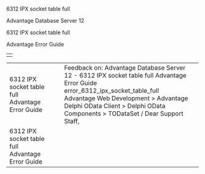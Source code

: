6312 IPX socket table full




Advantage Database Server 12  

6312 IPX socket table full

Advantage Error Guide

|  |
| --- |
|  |

|  |  |  |  |  |
| --- | --- | --- | --- | --- |
| 6312 IPX socket table full  Advantage Error Guide |  |  | Feedback on: Advantage Database Server 12 - 6312 IPX socket table full Advantage Error Guide error\_6312\_ipx\_socket\_table\_full Advantage Web Development > Advantage Delphi OData Client > Delphi OData Components > TODataSet / Dear Support Staff, |  |
| 6312 IPX socket table full  Advantage Error Guide |  |  |  |  |